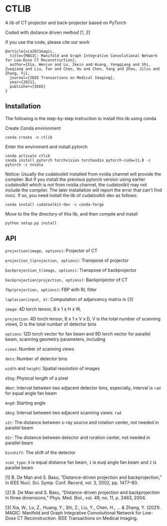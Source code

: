 # CTLIB
A lib of CT projector and back-projector based on PyTorch

Coded with distance driven method [1, 2]

If you use the code, please cite our work
```
@article{xia2021magic,
  title={MAGIC: Manifold and Graph Integrative Convolutional Network for Low-Dose CT Reconstruction},
  author={Xia, Wenjun and Lu, Zexin and Huang, Yongqiang and Shi, Zuoqiang and Liu, Yan and Chen, Hu and Chen, Yang and Zhou, Jiliu and Zhang, Yi},
  journal={IEEE Transactions on Medical Imaging},
  year={2021},
  publisher={IEEE}
}
```
## Installation
The following is the step-by-step instruction to install this lib using conda

Create Conda environment
```
conda create -n ctlib
```
Enter the enviroment and install pytorch
```
conda activate ctlib
conda install pytorch torchvision torchaudio pytorch-cuda=11.8 -c pytorch -c nvidia
```
Notice: Usually the cudatoolkit installed from nvidia channel will provide the complier. But if you install the previous pytorch version using earlier cudatoolkit which is not from nvidia channel, the cudatoolkit may not include the complier. The later installation will report the error that can't find nvcc. If so, you need install the lib of cudatoolkit-dev as follows:
```
conda install cudatoolkit-dev -c conda-forge
```
Move to the the directory of this lib, and then compile and install
```
python setup.py install
```

## API
``projection(image, options)``: Projector of CT

``projection_t(projection, options)``: Transpose of projector

``backprojection_t(image, options)``: Transpose of backprojector

``backprojection(projection, options)``: Backprojector of CT

``fbp(projection, options)``: FBP with RL filter

``laplacian(input, k)``: Computation of adjancency matrix in [3]

``image``: 4D torch tensor, B x 1 x H x W,

``projection``: 4D torch tensor, B x 1 x V x D, V is the total number of scanning views, D is the total number of detector bins

``options``: 12D torch vector for fan beam and 9D torch vector for parallel beam, scanning geometry parameters, including

``views``: Number of scanning views

``dets``: Number of detector bins

``width`` and ``height``: Spatial resolution of images

``dImg``: Physical length of a pixel

``dDet``: Interval between two adjacent detector bins, especially, interval is ``rad`` for equal angle fan beam

``Ang0``: Starting angle

``dAng``: Interval between two adjacent scanning views: ``rad``

``s2r``: The distance between x-ray source and rotation center, not needed in parallel beam

``d2r``: The distance between detector and roration center, not needed in parallel beam

``binshift``: The shift of the detector

``scan_type``: ``0`` is equal distance fan beam, ``1`` is euql angle fan beam and ``2`` is parallel beam

[1] B. De Man and S. Basu, “Distance-driven projection and backprojection,”
in IEEE Nucl. Sci. Symp. Conf. Record, vol. 3, 2002, pp. 1477–80.

[2] B. De Man and S. Basu, “Distance-driven projection and backprojection in three dimensions,”
Phys. Med. Biol., vol. 49, no. 11, p. 2463, 2004.

[3] Xia, W., Lu, Z., Huang, Y., Shi, Z., Liu, Y., Chen, H., ... & Zhang, Y. (2021). MAGIC: Manifold and Graph Integrative Convolutional Network for Low-Dose CT Reconstruction. IEEE Transactions on Medical Imaging.
